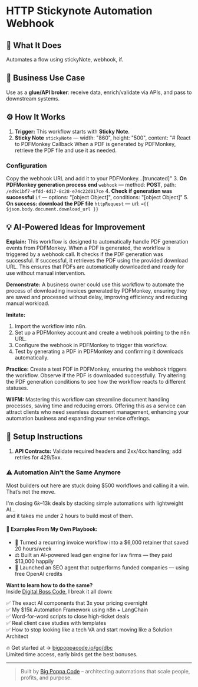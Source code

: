 # HTTP Stickynote Automation Webhook
  ## 🚀 What It Does
  Automates a flow using stickyNote, webhook, if.
  
  ## 💼 Business Use Case
  Use as a **glue/API broker**: receive data, enrich/validate via APIs, and pass to downstream systems.
  
  ## ⚙️ How It Works
  1. **Trigger:** This workflow starts with **Sticky Note**.
  2. **Sticky Note** `stickyNote` — width: "860", height: "500", content: "# React to PDFMonkey Callback
When a PDF is generated by PDFMonkey, retrieve the PDF file and use it as needed.

### Configuration
Copy the webhook URL and add it to your PDFMonkey…[truncated]"
3. **On PDFMonkey generation process end** `webhook` — method: **POST**, path: `/ed9c1bf7-efdd-4d17-8c28-e74c22d017ce`
4. **Check if generation was successful** `if` — options: "[object Object]", conditions: "[object Object]"
5. **On success: download the PDF file** `httpRequest` — url: `={{ $json.body.document.download_url }}`
  
  ## 💡 AI-Powered Ideas for Improvement
  **Explain:** This workflow is designed to automatically handle PDF generation events from PDFMonkey. When a PDF is generated, the workflow is triggered by a webhook call. It checks if the PDF generation was successful. If successful, it retrieves the PDF using the provided download URL. This ensures that PDFs are automatically downloaded and ready for use without manual intervention.

**Demonstrate:** A business owner could use this workflow to automate the process of downloading invoices generated by PDFMonkey, ensuring they are saved and processed without delay, improving efficiency and reducing manual workload.

**Imitate:** 
1. Import the workflow into n8n.
2. Set up a PDFMonkey account and create a webhook pointing to the n8n URL.
3. Configure the webhook in PDFMonkey to trigger this workflow.
4. Test by generating a PDF in PDFMonkey and confirming it downloads automatically.

**Practice:** Create a test PDF in PDFMonkey, ensuring the webhook triggers the workflow. Observe if the PDF is downloaded successfully. Try altering the PDF generation conditions to see how the workflow reacts to different statuses.

**WIIFM:** Mastering this workflow can streamline document handling processes, saving time and reducing errors. Offering this as a service can attract clients who need seamless document management, enhancing your automation business and expanding your service offerings.
  
  ## 🔧 Setup Instructions
  1. **API Contracts:** Validate required headers and 2xx/4xx handling; add retries for 429/5xx.
  
### ⚠️ Automation Ain’t the Same Anymore

Most builders out here are stuck doing $500 workflows and calling it a win.  
That’s not the move.  

I'm closing $6k–$13k deals by stacking simple automations with lightweight AI...  
and it takes me under 2 hours to build most of them.

#### 🧠 Examples From My Own Playbook:
- 🔁 Turned a recurring invoice workflow into a $6,000 retainer that saved 20 hours/week  
- ⚖️ Built an AI-powered lead gen engine for law firms — they paid $13,000 happily  
- 🚀 Launched an SEO agent that outperforms funded companies — using free OpenAI credits  

**Want to learn how to do the same?**  
Inside [Digital Boss Code](https://bigpoppacode.io/go/dbc), I break it all down:

✅ The exact AI components that 3x your pricing overnight  
✅ My $15k Automation Framework using n8n + LangChain  
✅ Word-for-word scripts to close high-ticket deals  
✅ Real client case studies with templates  
✅ How to stop looking like a tech VA and start moving like a Solution Architect  

🔥 Get started at → [bigpoppacode.io/go/dbc](https://bigpoppacode.io/go/dbc)  
Limited time access, early birds get the best bonuses.

---
> Built by [Big Poppa Code](https://bigpoppacode.io) – architecting automations that scale people, profits, and purpose.
  